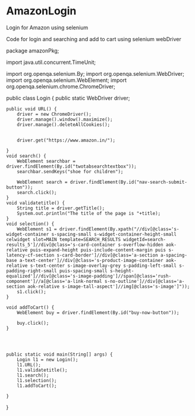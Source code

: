# AmazonLogin
Login for Amazon using selenium

Code for login and searching and add to cart using selenium webDriver



package amazonPkg;

import java.util.concurrent.TimeUnit;

import org.openqa.selenium.By;
import org.openqa.selenium.WebDriver;
import org.openqa.selenium.WebElement;
import org.openqa.selenium.chrome.ChromeDriver;


public class Login {
	public static WebDriver driver;

	
	public void URL() {
		driver = new ChromeDriver();
		driver.manage().window().maximize();
		driver.manage().deleteAllCookies();
		
		
		driver.get("https://www.amazon.in/");
		
	}
	void search() {
		WebElement searchbar = driver.findElement(By.id("twotabsearchtextbox"));
		searchbar.sendKeys("shoe for children");
		
		WebElement search = driver.findElement(By.id("nav-search-submit-button"));
		search.click();	
	}
	void validatetitle() {
		String title = driver.getTitle();
		System.out.println("The title of the page is "+title);
	}
	void selection() {
		WebElement s1 = driver.findElement(By.xpath("//div[@class='s-widget-container s-spacing-small s-widget-container-height-small celwidget slot=MAIN template=SEARCH_RESULTS widgetId=search-results_5']//div[@class='s-card-container s-overflow-hidden aok-relative puis-expand-height puis-include-content-margin puis s-latency-cf-section s-card-border']//div[@class='a-section a-spacing-base a-text-center']//div[@class='s-product-image-container aok-relative s-text-center s-image-overlay-grey s-padding-left-small s-padding-right-small puis-spacing-small s-height-equalized']//div[@class='s-image-padding']//span[@class='rush-component']//a[@class='a-link-normal s-no-outline']//div[@class='a-section aok-relative s-image-tall-aspect']//img[@class='s-image']"));
		s1.click();
	}
	
	void addToCart() {
		WebElement buy = driver.findElement(By.id("buy-now-button"));
		
		buy.click();
	}	
	
	
	
	
	public static void main(String[] args) {
		Login l1 = new Login();
		l1.URL();
		l1.validatetitle();
		l1.search();
		l1.selection();
		l1.addToCart();
		
	}

}


